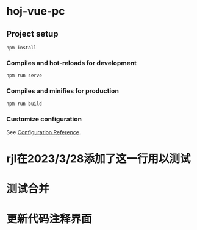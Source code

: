 # hoj-vue-pc

## Project setup
```
npm install
```

### Compiles and hot-reloads for development
```
npm run serve
```

### Compiles and minifies for production
```
npm run build
```

### Customize configuration
See [Configuration Reference](https://cli.vuejs.org/config/).

# rjl在2023/3/28添加了这一行用以测试
# 测试合并
# 更新代码注释界面
